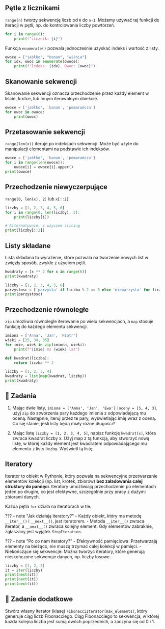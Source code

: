 ## Pętle z licznikami

`range(n)` tworzy sekwencję liczb od `0` do `n-1`. Możemy używać tej funkcji do iteracji w pętli, np. do kontrolowania liczby powtórzeń.

```python
for i in range(6):
    print(f"Licznik: {i}")
```

Funkcja `enumerate()` pozwala jednocześnie uzyskać indeks i wartość z listy.

```python
owoce = ["jabłko", "banan", "wiśnia"]
for idx, owoc in enumerate(owoce):
    print(f"Indeks: {idx}, Owoc: {owoc}")
```

## Skanowanie sekwencji

Skanowanie sekwencji oznacza przechodzenie przez każdy element w liście, krotce, lub innym iterowalnym obiekcie.

```python
owoce = ['jabłko', 'banan', 'pomarańcza']
for owoc in owoce:
    print(owoc)
```

## Przetasowanie sekwencji

`range(len(x))` iteruje po indeksach sekwencji. Może być użyte do manipulacji elementami na podstawie ich indeksów.

```python
owoce = ['jabłko', 'banan', 'pomarańcza']
for i in range(len(owoce)):
    owoce[i] = owoce[i].upper()
print(owoce)
```

## Przechodzenie niewyczerpujące

`range(0, len(x), 2)` lub `x[::2]`

```python
liczby = [1, 2, 3, 4, 5, 6]
for i in range(0, len(liczby), 2):
    print(liczby[i])

# Alternatywnie, z użyciem slicing
print(liczby[::2])
```

## Listy składane

Lista składana to wyrażenie, które pozwala na tworzenie nowych list w zwięzły sposób, zwykle z użyciem pętli.

```python
kwadraty = [x ** 2 for x in range(6)]
print(kwadraty)
```

```python
liczby = [1, 2, 3, 4, 5, 6]
parzystosc = ['parzysta' if liczba % 2 == 0 else 'nieparzysta' for liczba in liczby]
print(parzystosc)
```

## Przechodzenie równoległe

`zip` umożliwia równoległe iterowanie po wielu sekwencjach, a `map` stosuje funkcję do każdego elementu sekwencji.

```python
imiona = ['Anna', 'Jan', 'Piotr']
wieki = [25, 30, 35]
for imie, wiek in zip(imiona, wieki):
    print(f"{imie} ma {wiek} lat")
```

```python
def kwadrat(liczba):
    return liczba ** 2

liczby = [1, 2, 3, 4]
kwadraty = list(map(kwadrat, liczby))
print(kwadraty)
```

## 📝 Zadania

1. Mając dwie listy, `imiona = ['Anna', 'Jan', 'Ewa']` i `oceny = [5, 4, 3]`, użyj `zip` do stworzenia pary każdego imienia z odpowiadającą mu oceną. Następnie, iteruj przez te pary, wyświetlając imię wraz z oceną. Co się stanie, jeśli listy będą miały różne długości?

2. Mając listę `liczby = [1, 2, 3, 4, 5]`, napisz funkcję `kwadrat(x)`, która zwraca kwadrat liczby x. Użyj map z tą funkcją, aby stworzyć nową listę, w której każdy element jest kwadratem odpowiadającego mu elementu z listy liczby. Wyświetl tą listę.

## Iteratory

Iterator to obiekt w Pythonie, który pozwala na sekwencyjne przetwarzanie elementów kolekcji (np. list, krotek, zbiorów) **bez załadowania całej struktury do pamięci**. Iteratory umożliwiają przechodzenie po elementach jeden po drugim, co jest efektywne, szczególnie przy pracy z dużymi zbiorami danych.

Każda pętla `for` działa na iteratorach w tle.

??? - note "Jak działają iteratory?"
    - Każdy obiekt, który ma metodę `__iter__()` i `__next__()`, jest iteratorem.
    - Metoda `__iter__()` zwraca iterator, a `__next__()` zwraca kolejny element. Gdy elementów zabraknie, zgłaszany jest wyjątek `StopIteration`.

??? - note "Po co nam iteratory?"
    - Efektywność pamięciowa: Przetwarzają elementy na bieżąco, nie muszą trzymać całej kolekcji w pamięci.
    - Niekończące się sekwencje: Można tworzyć iteratory, które generują nieskończone sekwencje danych, np. liczby losowe.

```python
liczby = [1, 2, 3]
it = iter(liczby)
print(next(it))
print(next(it))
print(next(it))
```

## 📝 Zadanie dodatkowe

Stwórz własny iterator (klasę) `FibonacciIterator(max_elements)`, który generuje ciąg liczb Fibonacciego. Ciąg Fibonacciego to sekwencja, w której każda kolejna liczba jest sumą dwóch poprzednich, a zaczyna się od 0 i 1.
